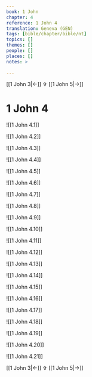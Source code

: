 ```yaml
---
book: 1 John
chapter: 4
reference: 1 John 4
translation: Geneva (GEN)
tags: [bible/chapter/bible/nt]
topics: []
themes: []
people: []
places: []
notes: >
  
---
```


[[1 John 3|<-]] ✞ [[1 John 5|->]]

# 1 John 4

![[1 John 4.1]]

![[1 John 4.2]]

![[1 John 4.3]]

![[1 John 4.4]]

![[1 John 4.5]]

![[1 John 4.6]]

![[1 John 4.7]]

![[1 John 4.8]]

![[1 John 4.9]]

![[1 John 4.10]]

![[1 John 4.11]]

![[1 John 4.12]]

![[1 John 4.13]]

![[1 John 4.14]]

![[1 John 4.15]]

![[1 John 4.16]]

![[1 John 4.17]]

![[1 John 4.18]]

![[1 John 4.19]]

![[1 John 4.20]]

![[1 John 4.21]]

[[1 John 3|<-]] ✞ [[1 John 5|->]]

